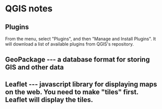 # QGIS notes

## Plugins 

From the menu, select "Plugins", and then "Manage and Install Plugins".  It will download a list of available plugins from QGIS's repository.




## GeoPackage --- a database format for storing GIS and other data


## Leaflet --- javascript library for displaying maps on the web.  You need to make "tiles" first.  Leaflet will display the tiles.